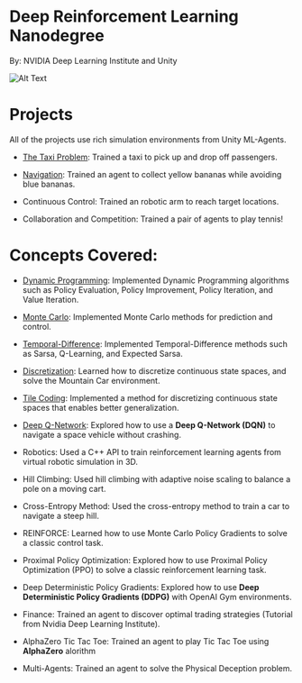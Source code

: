 
# Deep Reinforcement Learning Nanodegree

By: NVIDIA Deep Learning Institute and Unity

![Alt Text](https://github.com/manoj-aryal/Deep-Reinforcement-Learning-Nanodegree/blob/master/projects.gif)

# Projects
All of the projects use rich simulation environments from Unity ML-Agents.

- [The Taxi Problem](https://github.com/manoj-aryal/Deep-Reinforcement-Learning-Nanodegree/tree/master/OpenAI%20Gym%20Taxi-v2): Trained a taxi to pick up and drop off passengers.

- [Navigation](https://github.com/manoj-aryal/Deep-Reinforcement-Learning-Nanodegree/tree/master/Navigation-DeepQN): Trained an agent to collect yellow bananas while avoiding blue bananas.

- Continuous Control: Trained an robotic arm to reach target locations.

- Collaboration and Competition: Trained a pair of agents to play tennis!

# Concepts Covered:

- [Dynamic Programming](https://github.com/manoj-aryal/Deep-Reinforcement-Learning-Nanodegree/blob/master/Dynamic_Programming.ipynb): Implemented Dynamic Programming algorithms such as Policy Evaluation, Policy Improvement, Policy Iteration, and Value Iteration.

- [Monte Carlo](https://github.com/manoj-aryal/Deep-Reinforcement-Learning-Nanodegree/blob/master/Monte_Carlo.ipynb): Implemented Monte Carlo methods for prediction and control.

- [Temporal-Difference](https://github.com/manoj-aryal/Deep-Reinforcement-Learning-Nanodegree/blob/master/Temporal_Difference.ipynb): Implemented Temporal-Difference methods such as Sarsa, Q-Learning, and Expected Sarsa.

- [Discretization](https://github.com/manoj-aryal/Deep-Reinforcement-Learning-Nanodegree/blob/master/Discretization.ipynb): Learned how to discretize continuous state spaces, and solve the Mountain Car environment.

- [Tile Coding](https://github.com/manoj-aryal/Deep-Reinforcement-Learning-Nanodegree/blob/master/Tile_Coding.ipynb): Implemented a method for discretizing continuous state spaces that enables better generalization.

- [Deep Q-Network](https://github.com/manoj-aryal/Deep-Reinforcement-Learning-Nanodegree/tree/master/Deep%20Q-Network): Explored how to use a **Deep Q-Network (DQN)** to navigate a space vehicle without crashing.

- Robotics: Used a C++ API to train reinforcement learning agents from virtual robotic simulation in 3D.

- Hill Climbing: Used hill climbing with adaptive noise scaling to balance a pole on a moving cart.

- Cross-Entropy Method: Used the cross-entropy method to train a car to navigate a steep hill.

- REINFORCE: Learned how to use Monte Carlo Policy Gradients to solve a classic control task.

- Proximal Policy Optimization: Explored how to use Proximal Policy Optimization (PPO) to solve a classic reinforcement learning task.

- Deep Deterministic Policy Gradients: Explored how to use **Deep Deterministic Policy Gradients (DDPG)** with OpenAI Gym environments.
  
- Finance: Trained an agent to discover optimal trading strategies (Tutorial from Nvidia Deep Learning Institute).

- AlphaZero Tic Tac Toe: Trained an agent to play Tic Tac Toe using **AlphaZero** alorithm

- Multi-Agents: Trained an agent to solve the Physical Deception problem.
